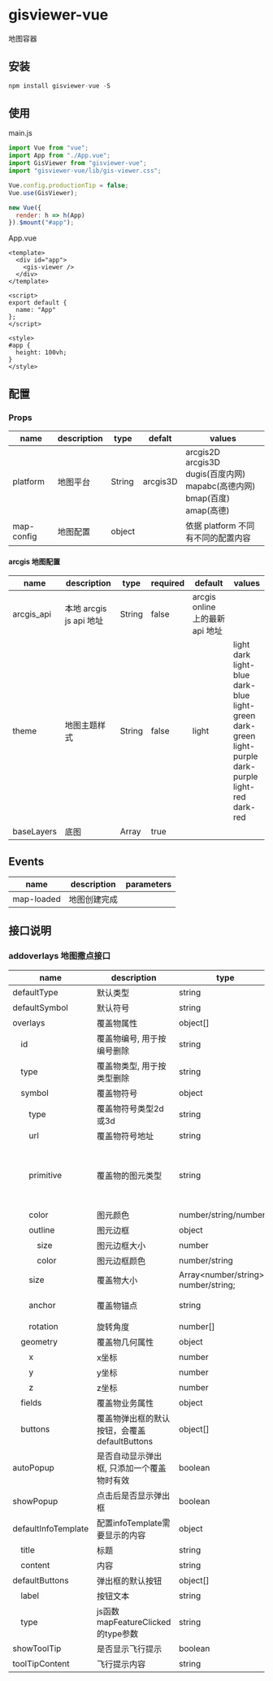 # gisviewer-vue

地图容器

## 安装

```js
npm install gisviewer-vue -S
```

## 使用

main.js

```js
import Vue from "vue";
import App from "./App.vue";
import GisViewer from "gisviewer-vue";
import "gisviewer-vue/lib/gis-viewer.css";

Vue.config.productionTip = false;
Vue.use(GisViewer);

new Vue({
  render: h => h(App)
}).$mount("#app");
```

App.vue

```vue
<template>
  <div id="app">
    <gis-viewer />
  </div>
</template>

<script>
export default {
  name: "App"
};
</script>

<style>
#app {
  height: 100vh;
}
</style>
```

## 配置

### Props

| name       | description | type   | defalt   | values                                                                                  |
| ---------- | ----------- | ------ | -------- | --------------------------------------------------------------------------------------- |
| platform   | 地图平台    | String | arcgis3D | arcgis2D<br>arcgis3D<br>dugis(百度内网)<br>mapabc(高德内网)<br>bmap(百度)<br>amap(高德) |
| map-config | 地图配置    | object |          | 依据 platform 不同有不同的配置内容                                                      |

#### arcgis 地图配置

| name       | description             | type   | required | default                         | values                                                                                                                        |
| ---------- | ----------------------- | ------ | -------- | ------------------------------- | ----------------------------------------------------------------------------------------------------------------------------- |
| arcgis_api | 本地 arcgis js api 地址 | String | false    | arcgis online 上的最新 api 地址 |
| theme      | 地图主题样式            | String | false    | light                           | light<br>dark<br>light-blue<br>dark-blue<br>light-green<br>dark-green<br>light-purple<br>dark-purple<br>light-red<br>dark-red |
| baseLayers | 底图                    | Array  | true     |

## Events

| name       | description  | parameters |
| ---------- | ------------ | ---------- |
| map-loaded | 地图创建完成 |



## 接口说明
### addoverlays 地图撒点接口
| name       | description  | type | default
| ---------- | ------------ | ---------- | ---------- |
| defaultType | 默认类型 | string |
| defaultSymbol | 默认符号 | string |
| overlays | 覆盖物属性 | object[] |
| 　id | 覆盖物编号, 用于按编号删除 | string |
| 　type | 覆盖物类型, 用于按类型删除  | string |
| 　symbol | 覆盖物符号 |  object |
| 　　type | 覆盖物符号类型2d或3d |  string | point-2d/point-3d
| 　　url | 覆盖物符号地址 |  string |
| 　　primitive | 覆盖物的图元类型 |  string |2D图元："circle"，"square"， "cross"， "x"，"kite" ，"triangle"<br/>3D图元："sphere"，"cylinder"， "cube"，"cone"，"inverted-cone"，"diamond"，"tetrahedron"
| 　　color | 图元颜色 |  number/string/number[] |
| 　　outline | 图元边框 |  object |
| 　　　size | 图元边框大小 |  number |
| 　　　color | 图元边框颜色 |  number/string|
| 　　size | 覆盖物大小 |  Array<number/string>/ number/string; |
| 　　anchor | 覆盖物锚点 |  string | "center"，"left"，"right"，"top"，"bottom"，"top-left"，"top-right"，"bottom-left"，"bottom-right"
| 　　rotation | 旋转角度 |  number[] | 在point-3d时可用，[x轴角度, y轴角度, z轴角度]
| 　geometry | 覆盖物几何属性 | object |
| 　　x | x坐标 | number |
| 　　y | y坐标 | number |
| 　　z | z坐标 | number | 
| 　fields | 覆盖物业务属性 | object |
| 　buttons | 覆盖物弹出框的默认按钮，会覆盖defaultButtons | object[]|
| autoPopup | 是否自动显示弹出框, 只添加一个覆盖物时有效 | boolean | false
| showPopup | 点击后是否显示弹出框 | boolean | false
| defaultInfoTemplate | 配置infoTemplate需要显示的内容 | object |
| 　title | 标题 | string |
| 　content | 内容 | string |
| defaultButtons | 弹出框的默认按钮 | object[] |
| 　label | 按钮文本  | string |
| 　type | js函数mapFeatureClicked的type参数 | string |
| showToolTip | 是否显示飞行提示 | boolean| false
| toolTipContent | 飞行提示内容 | string | 
